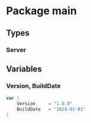 # Package main

## Types

### Server

## Variables

### Version, BuildDate

```go
var (
	Version		= "1.0.0"
	BuildDate	= "2024-01-01"
)
```

